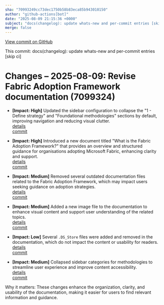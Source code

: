 ```yaml
---
sha: "70993249cc73dec1750b58b83eca85b943010150"
author: "github-actions[bot]"
date: "2025-08-09 21:15:36 +0000"
subject: "docs(changelog): update whats-new and per-commit entries [skip ci]"
merge: false
---
```


[View commit on GitHub](https://github.com/TheTrustedAdvisor/FabricAdoptionFramework/commit/70993249cc73dec1750b58b83eca85b943010150)

This commit: docs(changelog): update whats-new and per-commit entries [skip ci]

# Changes – 2025-08-09: Revise Fabric Adoption Framework documentation (7099324)

- **[Impact: High]** Updated the sidebar configuration to collapse the "1 - Define strategy" and "Foundational methodologies" sections by default, improving navigation and reducing visual clutter.  
  [details](/docs/about/changes/2025-08-07-08b52a6)  
  [commit](https://github.com/TheTrustedAdvisor/FabricAdoptionFramework/commit/08b52a65abd403612f5df4029d2d518a8d5ca89b)

- **[Impact: High]** Introduced a new document titled "What is the Fabric Adoption Framework?" that provides an overview and structured guidance for organisations adopting Microsoft Fabric, enhancing clarity and support.  
  [details](/docs/about/changes/2025-08-07-3364fbe)  
  [commit](https://github.com/TheTrustedAdvisor/FabricAdoptionFramework/commit/3364fbe21e1e3ee6774e4f7b9fddcb886253b217)

- **[Impact: Medium]** Removed several outdated documentation files related to the Fabric Adoption Framework, which may impact users seeking guidance on adoption strategies.  
  [details](/docs/about/changes/2025-07-20-99bbd7955c423e1670f1e1e9f3b50a9a79f6860f)  
  [commit](https://github.com/TheTrustedAdvisor/FabricAdoptionFramework/commit/99bbd7955c423e1670f1e1e9f3b50a9a79f6860f)

- **[Impact: Medium]** Added a new image file to the documentation to enhance visual content and support user understanding of the related topics.  
  [details](/docs/about/changes/2025-07-20-2a933283b21f46564224ce6736473eb0908e8935)  
  [commit](https://github.com/TheTrustedAdvisor/FabricAdoptionFramework/commit/2a933283b21f46564224ce6736473eb0908e8935)

- **[Impact: Low]** Several `.DS_Store` files were added and removed in the documentation, which do not impact the content or usability for readers.  
  [details](/docs/about/changes/2025-07-20-4dec936fdb51eb08c978644a8ad5177963c5f0c4)  
  [commit](https://github.com/TheTrustedAdvisor/FabricAdoptionFramework/commit/4dec936fdb51eb08c978644a8ad5177963c5f0c4)

- **[Impact: Medium]** Collapsed sidebar categories for methodologies to streamline user experience and improve content accessibility.  
  [details](/docs/about/changes/2025-08-07-428a3d2)  
  [commit](https://github.com/TheTrustedAdvisor/FabricAdoptionFramework/commit/428a3d2df5e70d8c5e77d1111e8edbf72439302d)

Why it matters: These changes enhance the organization, clarity, and usability of the documentation, making it easier for users to find relevant information and guidance.
